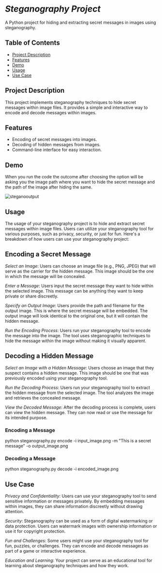 # *Steganography Project*
A Python project for hiding and extracting secret messages in images using steganography.

## Table of Contents

- [Project Description](#project-description)
- [Features](#features)
- [Demo](#demo)
- [Usage](#usage)
- [Use Case](#use-case)

## Project Description

This project implements steganography techniques to hide secret messages within image files. It provides a simple and interactive way to encode and decode messages within images.

## Features

- Encoding of secret messages into images.
- Decoding of hidden messages from images.
- Command-line interface for easy interaction.

## Demo

When you run the code the outcome after choosing the option will be asking you the image path where you want to hide the secret message and the path of the image after hiding the same.

![steganooutput](https://github.com/Amrisha7/Steganography/assets/136724257/11c617ed-01bf-401e-b740-4b4e172966e8)

##  Usage
The usage of your steganography project is to hide and extract secret messages within image files. Users can utilize your steganography tool for various purposes, such as privacy, security, or just for fun. Here's a breakdown of how users can use your steganography project:

## Encoding a Secret Message
*Select an Image*: Users can choose an image file (e.g., PNG, JPEG) that will serve as the carrier for the hidden message. This image should be the one in which the message will be concealed.

*Enter a Message*: Users input the secret message they want to hide within the selected image. This message can be anything they want to keep private or share discreetly.

*Specify an Output Image*: Users provide the path and filename for the output image. This is where the secret message will be embedded. The output image will look identical to the original one, but it will contain the hidden message.

*Run the Encoding Process*: Users run your steganography tool to encode the message into the image. The tool uses steganographic techniques to hide the message within the image without making it visually apparent.

## Decoding a Hidden Message
*Select an Image with a Hidden Message*: Users choose an image that they suspect contains a hidden message. This image should be one that was previously encoded using your steganography tool.

*Run the Decoding Process*: Users run your steganography tool to extract the hidden message from the selected image. The tool analyzes the image and retrieves the concealed message.

*View the Decoded Message*: After the decoding process is complete, users can view the hidden message. They can now read or use the message for its intended purpose.

### Encoding a Message
python steganography.py encode -i input_image.png -m "This is a secret message" -o output_image.png

### Decoding a Message
python steganography.py decode -i encoded_image.png

## Use Case
*Privacy and Confidentiality*: Users can use your steganography tool to send sensitive information or messages privately. By embedding messages within images, they can share information discreetly without drawing attention.

*Security*: Steganography can be used as a form of digital watermarking or data protection. Users can watermark images with ownership information or use it for copyright protection.

*Fun and Challenges*: Some users might use your steganography tool for fun, puzzles, or challenges. They can encode and decode messages as part of a game or interactive experience.

*Education and Learning*: Your project can serve as an educational tool for learning about steganography techniques and how they work.
